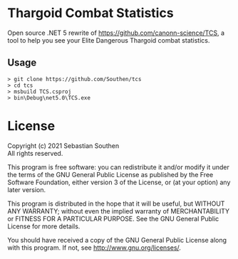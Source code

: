 # Thargoid Combat Statistics

Open source .NET 5 rewrite of <https://github.com/canonn-science/TCS>, a tool to help you see your Elite Dangerous Thargoid combat statistics.

## Usage

	> git clone https://github.com/Southen/tcs
	> cd tcs
	> msbuild TCS.csproj
	> bin\Debug\net5.0\TCS.exe

# License

Copyright (c) 2021 Sebastian Southen  
All rights reserved.

This program is free software: you can redistribute it and/or modify
it under the terms of the GNU General Public License as published by
the Free Software Foundation, either version 3 of the License, or
(at your option) any later version.

This program is distributed in the hope that it will be useful,
but WITHOUT ANY WARRANTY; without even the implied warranty of
MERCHANTABILITY or FITNESS FOR A PARTICULAR PURPOSE.  See the
GNU General Public License for more details.

You should have received a copy of the GNU General Public License
along with this program.  If not, see <http://www.gnu.org/licenses/>.

